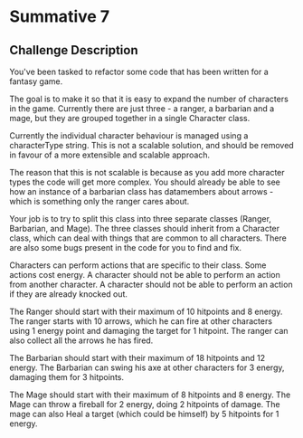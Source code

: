 # Summative 7

## Challenge Description

You've been tasked to refactor some code that has been written for a fantasy game.

The goal is to make it so that it is easy to expand the number of characters in the game. Currently there are just three - a ranger, a barbarian and a mage, but they are grouped together in a single Character class.

Currently the individual character behaviour is managed using a characterType string. This is not a scalable solution, and should be removed in favour of a more extensible and scalable approach.

The reason that this is not scalable is because as you add more character types the code will get more complex. You should already be able to see how an instance of a barbarian class has datamembers about arrows - which is something only the ranger cares about.

Your job is to try to split this class into three separate classes (Ranger, Barbarian, and Mage). The three classes should inherit from a Character class, which can deal with things that are common to all characters. There are also some bugs present in the code for you to find and fix.

Characters can perform actions that are specific to their class. Some actions cost energy. A character should not be able to perform an action from another character. A character should not be able to perform an action if they are already knocked out.

The Ranger should start with their maximum of 10 hitpoints and 8 energy. The ranger starts with 10 arrows, which he can fire at other characters using 1 energy point and damaging the target for 1 hitpoint. The ranger can also collect all the arrows he has fired.

The Barbarian should start with their maximum of 18 hitpoints and 12 energy. The Barbarian can swing his axe at other characters for 3 energy, damaging them for 3 hitpoints.

The Mage should start with their maximum of 8 hitpoints and 8 energy. The Mage can throw a fireball for 2 energy, doing 2 hitpoints of damage. The mage can also Heal a target (which could be himself) by 5 hitpoints for 1 energy.

